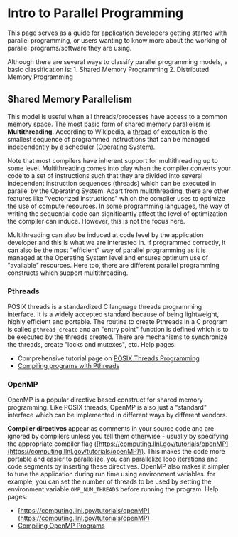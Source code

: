 # Intro to Parallel Programming



This page serves as a guide for application developers getting started with parallel programming, or users wanting to know more about the working of parallel programs/software they are using.

Although there are several ways to classify parallel programming models, a basic classification is: 1. Shared Memory Programming 2. Distributed Memory Programming

## Shared Memory Parallelism

This model is useful when all threads/processes have access to a common memory space. The most basic form of shared memory parallelism is **Multithreading**. According to Wikipedia, a [thread](https://en.wikipedia.org/wiki/Thread_%28computing%29) of execution is the smallest sequence of programmed instructions that can be managed independently by a scheduler \(Operating System\).

Note that most compilers have inherent support for multithreading up to some level. Multithreading comes into play when the compiler converts your code to a set of instructions such that they are divided into several independent instruction sequences \(threads\) which can be executed in parallel by the Operating System. Apart from multithreading, there are other features like "vectorized instructions" which the compiler uses to optimize the use of compute resources. In some programming languages, the way of writing the sequential code can significantly affect the level of optimization the compiler can induce. However, this is not the focus here.

Multithreading can also be induced at code level by the application developer and this is what we are interested in. If programmed correctly, it can also be the most "efficient" way of parallel programming as it is managed at the Operating System level and ensures optimum use of "available" resources. Here too, there are different parallel programming constructs which support multithreading.

### Pthreads

POSIX threads is a standardized C language threads programming interface. It is a widely accepted standard because of being lightweight, highly efficient and portable. The routine to create Pthreads in a C program is called `pthread_create` and an "entry point" function is defined which is to be executed by the threads created. There are mechanisms to synchronize the threads, create "locks and mutexes", etc. Help pages:

* Comprehensive tutorial page on [POSIX Threads Programming](https://computing.llnl.gov/tutorials/pthreads)
* [Compiling programs with Pthreads](https://computing.llnl.gov/tutorials/pthreads/#Compiling)

### OpenMP

OpenMP is a popular directive based construct for shared memory programming. Like POSIX threads, OpenMP is also just a "standard" interface which can be implemented in different ways by different vendors.

**Compiler directives** appear as comments in your source code and are ignored by compilers unless you tell them otherwise - usually by specifying the appropriate compiler flag \([https://computing.llnl.gov/tutorials/openMP](https://computing.llnl.gov/tutorials/openMP)\). This makes the code more portable and easier to parallelize. you can parallelize loop iterations and code segments by inserting these directives. OpenMP also makes it simpler to tune the application during run time using environment variables. for example, you can set the number of threads to be used by setting the environment variable `OMP_NUM_THREADS` before running the program. Help pages:

* [https://computing.llnl.gov/tutorials/openMP](https://computing.llnl.gov/tutorials/openMP)
* [Compiling OpenMP Programs](https://computing.llnl.gov/tutorials/openMP/#Compiling)

